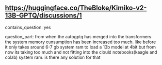 ## https://huggingface.co/TheBloke/Kimiko-v2-13B-GPTQ/discussions/1

contains_question: yes

question_part: from when the autogptq has merged into the transformers the system memory cunsumption has been increased too much. like before it only takes around 6-7 gb system ram to load a 13b model at 4bit but from now its taking too much and not fitting into the clould notebooks(kaagle and colab) system ram. is there any solution for that